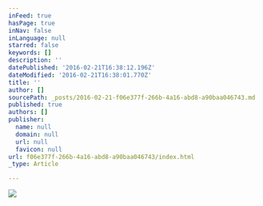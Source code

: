 ```yaml
---
inFeed: true
hasPage: true
inNav: false
inLanguage: null
starred: false
keywords: []
description: ''
datePublished: '2016-02-21T16:38:12.196Z'
dateModified: '2016-02-21T16:38:01.770Z'
title: ''
author: []
sourcePath: _posts/2016-02-21-f06e377f-266b-4a16-abd8-a90baa046743.md
published: true
authors: []
publisher:
  name: null
  domain: null
  url: null
  favicon: null
url: f06e377f-266b-4a16-abd8-a90baa046743/index.html
_type: Article

---
```

![](https://the-grid-user-content.s3-us-west-2.amazonaws.com/354db12c-8c7a-4963-990d-db565d6ec89c.jpg)